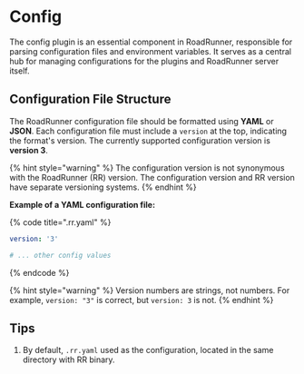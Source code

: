 # Config

The config plugin is an essential component in RoadRunner, responsible for parsing configuration files and environment
variables. It serves as a central hub for managing configurations for the plugins and RoadRunner server itself.

## Configuration File Structure

The RoadRunner configuration file should be formatted using **YAML** or **JSON**. Each configuration file must include
a `version` at the top, indicating the format's version. The currently supported configuration version is **version 3**.

{% hint style="warning" %}
The configuration version is not synonymous with the RoadRunner (RR) version. The configuration version and RR version
have separate versioning systems.
{% endhint %}

**Example of a YAML configuration file:**

{% code title=".rr.yaml" %}

```yaml
version: '3'

# ... other config values
```

{% endcode %}

{% hint style="warning" %}
Version numbers are strings, not numbers. For example, `version: "3"` is correct, but `version: 3` is not.
{% endhint %}

## Tips

1. By default, `.rr.yaml` used as the configuration, located in the same directory with RR binary.
